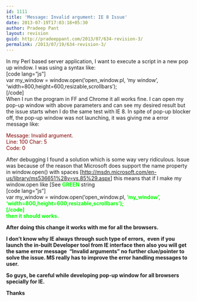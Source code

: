 ```yaml
---
id: 1111
title: 'Message: Invalid argument: IE 8 Issue'
date: 2013-07-19T17:03:18+05:30
author: Pradeep Pant
layout: revision
guid: http://pradeeppant.com/2013/07/634-revision-3/
permalink: /2013/07/19/634-revision-3/
---
```

In my Perl based server application, I want to execute a script in a new pop up window. I was using a syntax like:  
[code lang=&#8221;js&#8221;]  
var my\_window = window.open(&#8216;open\_window.pl, &#8216;my window&#8217;, &#8216;width=800,height=600,resizable,scrollbars&#8217;);  
[/code]  
When I run the program in FF and Chrome it all works fine. I can open my pop-up window with above parameters and can see my desired result but the issue starts when I do the same test with IE 8. In spite of pop-up blocker off, the pop-up window was not launching, it was giving me a error message like:

<span style="color:#800000;">Message: Invalid argument.</span>  
<span style="color:#800000;">Line: 100 Char: 5</span>  
<span style="color:#800000;">Code: 0</span>

After debugging I found a solution which is some way very ridiculous. Issue was because of the reason that Microsoft does support the name property in window.open() with spaces [<http://msdn.microsoft.com/en-us/library/ms536651%28v=vs.85%29.aspx>] this means that if I make my window.open like [See **<span style="color:#00ff00;">GREEN</span>** string  
[code lang=&#8221;js&#8221;]  
var my\_window = window.open(&#8216;open\_window.pl, <strong><span style="color:#00ff00;">&#8217;my_window&#8217;, &#8216;width=800,height=600,resizable,scrollbars&#8217;);  
[/code]  
then it should works.

After doing this change it works with me for all the browsers.

I don&#8217;t know why IE always through such type of errors,  even if you launch the in-built Developer tool from IE interface then also you will get the same error message  &#8220;Invalid arguments&#8221; no further clue/pointer to solve the issue. MS really has to improve the error handling messages to user.

So guys, be careful while developing pop-up window for all browsers specially for IE.

Thanks